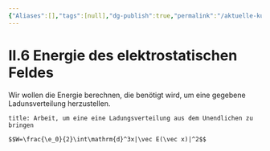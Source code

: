 ```yaml
---
{"Aliases":[],"tags":[null],"dg-publish":true,"permalink":"/aktuelle-kurse/elektrodynamik/vorlesung/2-grundlagen-der-elektrostatik/ii-6-energie-des-elektrostatischen-feldes/","dgHomeLink":true,"dgPassFrontmatter":true}
---
```


# II.6 Energie des elektrostatischen Feldes
Wir wollen die Energie berechnen, die benötigt wird, um eine gegebene Ladunsverteilung herzustellen. 

```ad-equation
title: Arbeit, um eine eine Ladungsverteilung aus dem Unendlichen zu bringen

$$W=\frac{\e_0}{2}\int\mathrm{d}^3x|\vec E(\vec x)|^2$$

```
